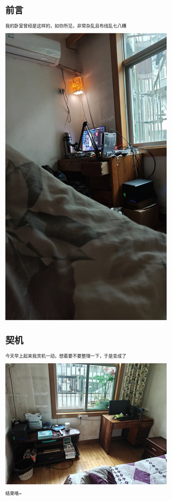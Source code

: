 # 前言

我的卧室曾经是这样的，如你所见，非常杂乱且布线乱七八糟

![](../assets/images/0c47e9a6-1544-4410-94d4-d319ea12ca70.webp)

# 契机

今天早上起来我灵机一动，想着要不要整理一下，于是变成了

![](../assets/images/a4db38f0-5a54-4e6c-8392-2375d775f7c6.webp)

结束咯~